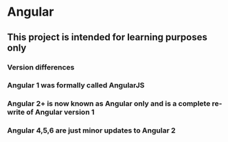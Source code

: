 # Angular

## This project is intended for learning purposes only

### Version differences

### Angular 1 was formally called AngularJS

### Angular 2+ is now known as Angular only and is a complete re-write of Angular version 1

### Angular 4,5,6 are just minor updates to Angular 2